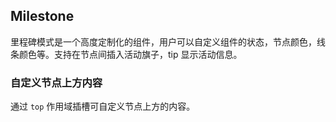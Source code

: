 <div class="demo-header">
<p class="overviewicon">
  <span class="wapi-navigation-steps"/>
</p>

## Milestone

<nova-uxlink widget-name="Steps"></nova-uxlink>

里程碑模式是一个高度定制化的组件，用户可以自定义组件的状态，节点颜色，线条颜色等。支持在节点间插入活动旗子，tip 显示活动信息。
</div>

### 自定义节点上方内容

通过 `top` 作用域插槽可自定义节点上方的内容。

<nova-demo-view link="milestone/custom-top"></nova-demo-view>

<br>
